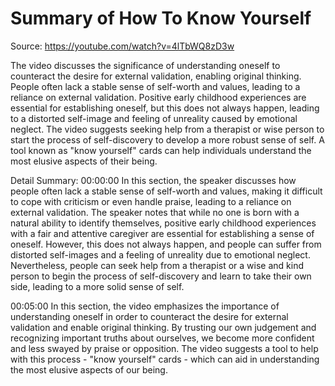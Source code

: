 # Summary of How To Know Yourself

Source: https://youtube.com/watch?v=4lTbWQ8zD3w

The video discusses the significance of understanding oneself to counteract the desire for external validation, enabling original thinking. People often lack a stable sense of self-worth and values, leading to a reliance on external validation. Positive early childhood experiences are essential for establishing oneself, but this does not always happen, leading to a distorted self-image and feeling of unreality caused by emotional neglect. The video suggests seeking help from a therapist or wise person to start the process of self-discovery to develop a more robust sense of self.  A tool known as "know yourself" cards can help individuals understand the most elusive aspects of their being.

Detail Summary: 
00:00:00
In this section, the speaker discusses how people often lack a stable sense of self-worth and values, making it difficult to cope with criticism or even handle praise, leading to a reliance on external validation. The speaker notes that while no one is born with a natural ability to identify themselves, positive early childhood experiences with a fair and attentive caregiver are essential for establishing a sense of oneself. However, this does not always happen, and people can suffer from distorted self-images and a feeling of unreality due to emotional neglect. Nevertheless, people can seek help from a therapist or a wise and kind person to begin the process of self-discovery and learn to take their own side, leading to a more solid sense of self.

00:05:00
In this section, the video emphasizes the importance of understanding oneself in order to counteract the desire for external validation and enable original thinking. By trusting our own judgement and recognizing important truths about ourselves, we become more confident and less swayed by praise or opposition. The video suggests a tool to help with this process - "know yourself" cards - which can aid in understanding the most elusive aspects of our being.

